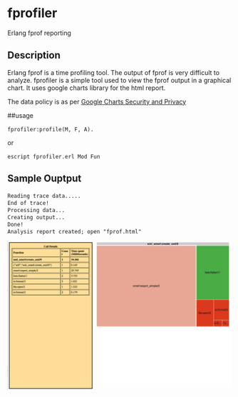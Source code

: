 # fprofiler
Erlang fprof reporting

## Description
Erlang fprof is a time profiling tool. The output of fprof is very difficult to analyze. fprofiler is a simple tool used to view the fprof output in a graphical chart.
It uses google charts library for the html report.

The data policy is as per [Google Charts Security and Privacy](https://developers.google.com/chart/interactive/docs/security_privacy)

##usage
```
fprofiler:profile(M, F, A).
```
or
```
escript fprofiler.erl Mod Fun
```

## Sample Ouptput
```
Reading trace data.....
End of trace!
Processing data...
Creating output...
Done!
Analysis report created; open "fprof.html"
```
![alt tag](./fprofiler.png)
